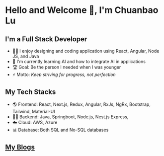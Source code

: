 # Hello and Welcome 👋, I'm Chuanbao Lu

## I'm a Full Stack Developer

- 👨‍🏫 I enjoy designing and coding application using React, Angular, Node JS, and Java
- 🌱 I'm currently learning AI and how to integrate AI in applications
- 🏆 Goal: Be the person I needed when I was younger
- ⚡ Motto: _Keep striving for progress, not perfection_

## My Tech Stacks

- 🌎 Frontend: React, Next.js, Redux, Angular, RxJs, NgRx, Bootstrap, Tailwind, Material-UI
- 🧑‍💻️ Backend: Java, Springboot, Node.js, Nest.js Express, 
- ☁️ Cloud: AWS, Azure 
- 📊 Database: Both SQL and No-SQL databases

## [My Blogs](https://lcbdl.github.io/doc-site/)
